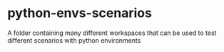 # python-envs-scenarios
A folder containing many different workspaces that can be used to test different scenarios with python environments
